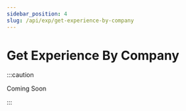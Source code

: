 ```yaml
---
sidebar_position: 4
slug: /api/exp/get-experience-by-company
---
```


# Get Experience By Company

:::caution

Coming Soon

:::